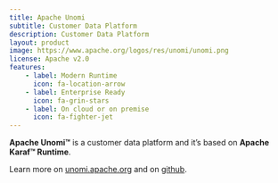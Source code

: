 ```yaml
---
title: Apache Unomi
subtitle: Customer Data Platform
description: Customer Data Platform
layout: product
image: https://www.apache.org/logos/res/unomi/unomi.png
license: Apache v2.0
features:
    - label: Modern Runtime
      icon: fa-location-arrow
    - label: Enterprise Ready
      icon: fa-grin-stars
    - label: On cloud or on premise
      icon: fa-fighter-jet
---
```


**Apache Unomi™** is a customer data platform and it’s based on **Apache Karaf™ Runtime**.

Learn more on [unomi.apache.org](https://unomi.apache.org) and on [github](https://github.com/apache/unomi).


